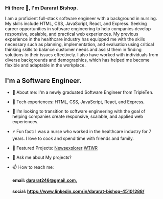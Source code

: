 ### Hi there 👋, I'm Dararat Bishop.
I am a proficient full-stack software engineer with a background in nursing. My skills include HTML, CSS, JavaScript, React, and Express. Seeking career opportunities in software engineering to help companies develop responsive, scalable, and practical web experiences. My previous experience in the healthcare industry has equipped me with the skills necessary such as planning, implementation, and evaluation using critical thinking skills to balance customer needs and assist them in finding solutions to their issues effectively. I also have worked with individuals from diverse backgrounds and demographics, which has helped me become flexible and adaptable in the workplace.

## I'm a Software Engineer.

- 🔭 About me: I'm a newly graduated Software Engineer from TripleTen.
  
- 🌱 Tech experiences: HTML, CSS, JavaScript, React, and Express.
- :mag_right: I’m looking to transition to software engineering with the goal of helping companies create responsive, scalable, and applied web experiences.

- ⚡ Fun fact: I was a nurse who worked in the healthcare industry for 7 years. I love to cook and spend time with friends and family.
  
- 🌟 Featured Projects: [Newsexplorer](https://newsexplorer.servernux.com/)  [WTWR](https://www.wtwr.twilightparadox.com/) 
  
- 💬 Ask me about My projects?
- 📫 How to reach me:
  #### email: dararat246@gmail.com,
  #### social: https://www.linkedin.com/in/dararat-bishop-45101288/

